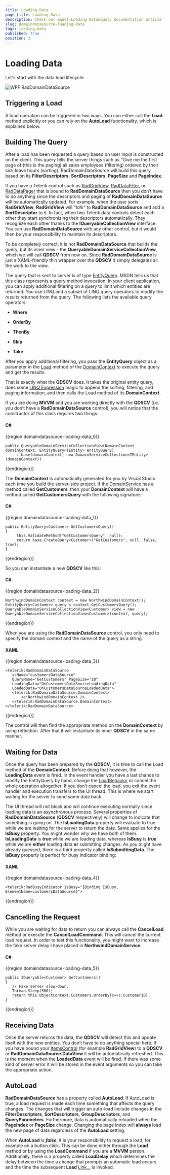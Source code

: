 ```yaml
---
title: Loading Data
page_title: Loading Data
description: Check our &quot;Loading Data&quot; documentation article for the RadDomainDataSource {{ site.framework_name }} control.
slug: domaindatasource-loading-data
tags: loading,data
published: True
position: 3
---
```


# Loading Data


Let's start with the data load lifecycle:

![WPF RadDomainDataSource ](images/dds_LoadingData.png)

## Triggering a Load

A load operation can be triggered in two ways. You can either call the __Load__ method explicitly or you can rely on the __AutoLoad__ functionality, which is explained below.

## Building The Query

After a load has been requested a query based on user input is constructed on the client. This query tells the server things such as “Give me the first page of (this is the paging) all sales employees (filtering) ordered by their sick leave hours (sorting). RadDomainDataSource will build this query based on its __FilterDescriptors__, __SortDescriptors__, __PageSize__ and __PageIndex__. 

If you have a Telerik control such as [RadGridView](https://demos.telerik.com/silverlight/#GridView/FirstLook), [RadDataFilter](https://demos.telerik.com/silverlight/#DataFilter/FirstLook), or [RadDataPager](https://demos.telerik.com/silverlight/#DataPager/FirstLook) that is bound to __RadDomainDataSource__ then you don’t have to do anything since the descriptors and paging of __RadDomainDataSource__ will be automatically updated. For example, when the user sorts __RadGridView__, __RadGridView__ will _“talk”_ to __RadDomainDataSource__ and add a __SortDescriptor__ to it. In fact, when two Telerik data controls detect each other they start synchronizing their descriptors automatically. They recognize each other thanks to the __IQueryableCollectionView__ interface. You can use __RadDomainDataSource__ with any other control, but it would then be your responsibility to maintain its descriptors.

To be completely correct, it is not __RadDomainDataSource__ that builds the query, but its inner view - the __QueryableDomainServiceCollectionView__, which we will call __QDSCV__ from now on. Since __RadDomainDataSource__ is just a XAML-friendly thin wrapper over the __QDSCV__ it simply delegates all the work to the view.

The query that is sent to server is of type [EntityQuery](http://msdn.microsoft.com/en-us/library/system.servicemodel.domainservices.client.entityquery%28v=vs.91%29.aspx). MSDN tells us that this class represents a query method invocation. In your client application, you can apply additional filtering on a query to limit which entities are returned. You use LINQ and a subset of LINQ query operators to modify the results returned from the query. The following lists the available query operators:

* __Where__ 

* __OrderBy__

* __ThenBy__ 

* __Skip__ 

* __Take__ 

After you apply additional filtering, you pass the __EntityQuery__ object as a parameter in the [Load](http://msdn.microsoft.com/en-us/library/system.servicemodel.domainservices.client.domaincontext.load%28v=vs.91%29.aspx) method of the [DomainContext](http://msdn.microsoft.com/en-us/library/ee707370%28v=vs.91%29.aspx) to execute the query and get the results.

That is exactly what the __QDSCV__ does. It takes the original entity query, does some [LINQ Expression](http://msdn.microsoft.com/en-us/library/system.linq.expressions.expression.aspx) magic to append the sorting, filtering, and paging information, and then calls the Load method of its __DomainContext__.

If you are doing __MVVM__ and you are working directly with the __QDSCV__ (i.e. you don’t have a __RadDomainDataSource__ control), you will notice that the constructor of this class requires two things:

#### __C#__

{{region domaindatasource-loading-data_0}}

	public QueryableDomainServiceCollectionView(DomainContext domainContext, EntityQuery<TEntity> entityQuery)
	     : base(domainContext, new DomainServiceCollection<TEntity>(domainContext))
{{endregion}}



The __DomainContext__ is automatically generated for you by Visual Studio each time you build the server-side project. If the [DomainService](http://msdn.microsoft.com/en-us/library/ee707373%28v=vs.91%29.aspx) has a method called __GetCustomers__, then your __DomainContext__ will have a method called __GetCustomersQuery__ with the following signature:

#### __C#__

{{region domaindatasource-loading-data_1}}

	public EntityQuery<Customer> GetCustomersQuery()
	{
	     this.ValidateMethod("GetCustomersQuery", null);
	     return base.CreateQuery<Customer>("GetCustomers", null, false, true);
	}
{{endregion}}



So you can instantiate a new __QDSCV__ like this:

#### __C#__

{{region domaindatasource-loading-data_2}}

	NorthwindDomainContext context = new NorthwindDomainContext();
	EntityQuery<Customer> query = context.GetCustomersQuery();
	QueryableDomainServiceCollectionView<Customer> view = new QueryableDomainServiceCollectionView<Customer>(context, query);
{{endregion}}



When you are using the __RadDomainDataSource__ control, you only need to specify the domain context and the name of the query as a string.

#### __XAML__

{{region domaindatasource-loading-data_3}}

	<telerik:RadDomainDataSource
	   x:Name="customersDataSource"
	   QueryName="GetCustomers" PageSize="10"
	   LoadingData="OnCustomersDataSourceLoadingData"
	   LoadedData="OnCustomersDataSourceLoadedData">
	   <telerik:RadDomainDataSource.DomainContext>
	       <e:NorthwindDomainContext />
	   </telerik:RadDomainDataSource.DomainContext>
	</telerik:RadDomainDataSource>
{{endregion}}



The control will then find the appropriate method on the __DomainContext__ by using reflection. After that it will instantiate its inner __QDSCV__ in the same manner.

## Waiting for Data 

Once the query has been prepared by the __QDSCV__, it is time to call the Load method of the __DomainContext__. Before doing that however, the __LoadingData__ event is fired. In the event handler you have a last chance to modify the EntityQuery by hand, change the [LoadBehavior](http://msdn.microsoft.com/en-us/library/system.servicemodel.domainservices.client.loadbehavior%28v=vs.91%29.aspx) or cancel the whole operation altogether. If you don’t cancel the load, you exit the event handler and execution transfers to the UI thread. This is where we start waiting for the server to send some data back.

The UI thread will not block and will continue executing normally since loading data is an asynchronous process. Several properties of __RadDomainDataSource__ (__QDSCV__ respectively) will change to indicate that something is going on. The __IsLoadingData__ property will evaluate to true while we are waiting for the server to return the data. Same applies for the __IsBusy__ property. You might wonder why we have both of them. __IsLoadingData__ is ___true___ while we are loading data, whereas __IsBusy__ is ___true___ while we are __either__ loading data __or__ submitting changes. As you might have already guessed, there is a third property called __IsSubmittingData__. The __IsBusy__ property is perfect for busy indicator binding:

#### __XAML__

{{region domaindatasource-loading-data_4}}

	<telerik:RadBusyIndicator IsBusy="{Binding IsBusy, ElementName=customersDataSource}">
{{endregion}}



## Cancelling the Request

While you are waiting for data to return you can always call the __CancelLoad__ method or execute the __CancelLoadCommand.__ This will cancel the current load request. In order to test this functionality, you might want to increase the fake server delay I have placed in __NorthwindDomainService__:

#### __C#__

{{region domaindatasource-loading-data_5}}

	public IQueryable<Customer> GetCustomers()
	{
	   // Fake server slow-down.
	   Thread.Sleep(500);
	   return this.ObjectContext.Customers.OrderBy(c=>c.CustomerID);
	}
{{endregion}}



## Receiving Data

Once the server returns the data, the __QDSCV__ will detect this and update itself with the new entities. You don’t have to do anything special here. If you have bound your [ItemsControl](http://msdn.microsoft.com/en-us/library/system.windows.controls.itemscontrol%28v=VS.95%29.aspx) (for example __RadGridView__) to a __QDSCV__ or __RadDomainDataSource.DataView__ it will be automatically refreshed. This is the moment when the __LoadedData__ event will be fired. If there was some kind of server error it will be stored in the event arguments so you can take the appropriate action.

## AutoLoad

__RadDomainDataSource__ has a property called __AutoLoad__. If AutoLoad is true, a load request is made each time something that affects the query changes. The changes that will trigger an auto-load include changes in the __FilterDescriptors__, __SortDescriptors__, __GroupDescriptors__, and __QueryParameters__. Furthermore, data is automatically reloaded when the __PageIndex__ or __PageSize__ change. Changing the page index will __always__ load the new page of data regardless of the __AutoLoad__ setting.

When __AutoLoad__ is ___false___, it is your responsibility to request a load, for example on a button click. This can be done either through the __Load__ method or by using the __LoadCommand__ if you are a __MVVM__ person. Additionally, there is a property called __LoadDelay__ which determines the delay between the time a change that prompts an automatic load occurs and the time the subsequent __Load__ [Link...](http://msdn.microsoft.com/en-us/library/system.windows.controls.domaindatasource.load%28v=VS.91%29.aspx) is invoked.


